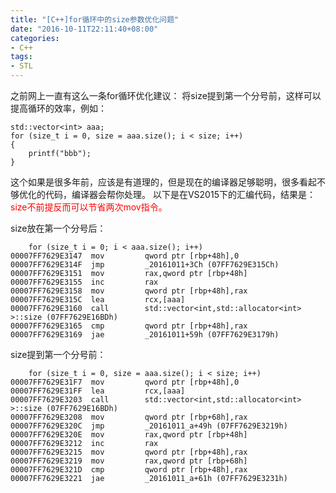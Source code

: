 ```yaml
---
title: "[C++]for循环中的size参数优化问题"
date: "2016-10-11T22:11:40+08:00"
categories:
- C++
tags:
- STL
---
```



之前网上一直有这么一条for循环优化建议：
将size提到第一个分号前，这样可以提高循环的效率，例如：

	std::vector<int> aaa;
	for (size_t i = 0, size = aaa.size(); i < size; i++)
	{
		printf("bbb");
	}

这个如果是很多年前，应该是有道理的，但是现在的编译器足够聪明，很多看起不够优化的代码，编译器会帮你处理。
以下是在VS2015下的汇编代码，结果是：<font color=red>size不前提反而可以节省两次mov指令。</font>

size放在第一个分号后：

        for (size_t i = 0; i < aaa.size(); i++)
    00007FF7629E3147  mov         qword ptr [rbp+48h],0  
    00007FF7629E314F  jmp         _20161011+3Ch (07FF7629E315Ch)  
    00007FF7629E3151  mov         rax,qword ptr [rbp+48h]  
    00007FF7629E3155  inc         rax  
    00007FF7629E3158  mov         qword ptr [rbp+48h],rax  
    00007FF7629E315C  lea         rcx,[aaa]  
    00007FF7629E3160  call        std::vector<int,std::allocator<int> >::size (07FF7629E16BDh)  
    00007FF7629E3165  cmp         qword ptr [rbp+48h],rax  
    00007FF7629E3169  jae         _20161011+59h (07FF7629E3179h)  

size提到第一个分号前：

        for (size_t i = 0, size = aaa.size(); i < size; i++)
    00007FF7629E31F7  mov         qword ptr [rbp+48h],0  
    00007FF7629E31FF  lea         rcx,[aaa]  
    00007FF7629E3203  call        std::vector<int,std::allocator<int> >::size (07FF7629E16BDh)  
    00007FF7629E3208  mov         qword ptr [rbp+68h],rax  
    00007FF7629E320C  jmp         _20161011_a+49h (07FF7629E3219h)  
    00007FF7629E320E  mov         rax,qword ptr [rbp+48h]  
    00007FF7629E3212  inc         rax  
    00007FF7629E3215  mov         qword ptr [rbp+48h],rax  
    00007FF7629E3219  mov         rax,qword ptr [rbp+68h]  
    00007FF7629E321D  cmp         qword ptr [rbp+48h],rax  
    00007FF7629E3221  jae         _20161011_a+61h (07FF7629E3231h)  
